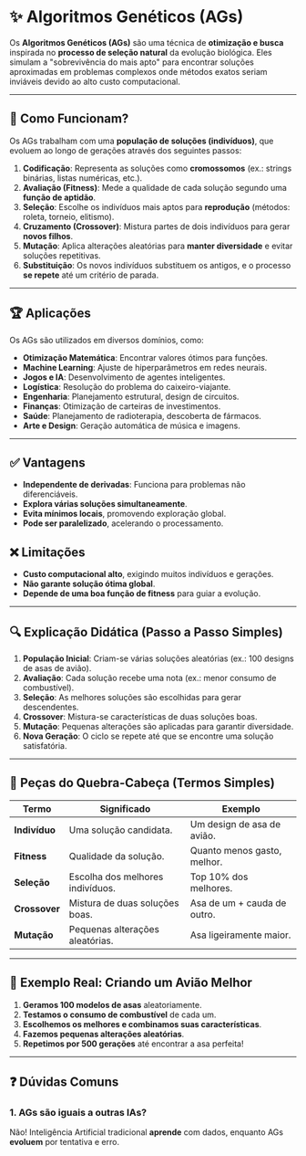 # ✨ **Algoritmos Genéticos (AGs)**

Os **Algoritmos Genéticos (AGs)** são uma técnica de **otimização e busca** inspirada no **processo de seleção natural** da evolução biológica. Eles simulam a "sobrevivência do mais apto" para encontrar soluções aproximadas em problemas complexos onde métodos exatos seriam inviáveis devido ao alto custo computacional.

---

## 🔬 **Como Funcionam?**
Os AGs trabalham com uma **população de soluções (indivíduos)**, que evoluem ao longo de gerações através dos seguintes passos:

1. **Codificação**: Representa as soluções como **cromossomos** (ex.: strings binárias, listas numéricas, etc.).
2. **Avaliação (Fitness)**: Mede a qualidade de cada solução segundo uma **função de aptidão**.
3. **Seleção**: Escolhe os indivíduos mais aptos para **reprodução** (métodos: roleta, torneio, elitismo).
4. **Cruzamento (Crossover)**: Mistura partes de dois indivíduos para gerar **novos filhos**.
5. **Mutação**: Aplica alterações aleatórias para **manter diversidade** e evitar soluções repetitivas.
6. **Substituição**: Os novos indivíduos substituem os antigos, e o processo **se repete** até um critério de parada.

---

## 🏆 **Aplicações**
Os AGs são utilizados em diversos domínios, como:

- **Otimização Matemática**: Encontrar valores ótimos para funções.
- **Machine Learning**: Ajuste de hiperparâmetros em redes neurais.
- **Jogos e IA**: Desenvolvimento de agentes inteligentes.
- **Logística**: Resolução do problema do caixeiro-viajante.
- **Engenharia**: Planejamento estrutural, design de circuitos.
- **Finanças**: Otimização de carteiras de investimentos.
- **Saúde**: Planejamento de radioterapia, descoberta de fármacos.
- **Arte e Design**: Geração automática de música e imagens.

---

## ✅ **Vantagens**
- **Independente de derivadas**: Funciona para problemas não diferenciáveis.
- **Explora várias soluções simultaneamente**.
- **Evita mínimos locais**, promovendo exploração global.
- **Pode ser paralelizado**, acelerando o processamento.

## ❌ **Limitações**
- **Custo computacional alto**, exigindo muitos indivíduos e gerações.
- **Não garante solução ótima global**.
- **Depende de uma boa função de fitness** para guiar a evolução.

---

## 🔍 **Explicação Didática** (Passo a Passo Simples)

1. **População Inicial**: Criam-se várias soluções aleatórias (ex.: 100 designs de asas de avião).
2. **Avaliação**: Cada solução recebe uma nota (ex.: menor consumo de combustível).
3. **Seleção**: As melhores soluções são escolhidas para gerar descendentes.
4. **Crossover**: Mistura-se características de duas soluções boas.
5. **Mutação**: Pequenas alterações são aplicadas para garantir diversidade.
6. **Nova Geração**: O ciclo se repete até que se encontre uma solução satisfatória.

---

## 🧩 **Peças do Quebra-Cabeça (Termos Simples)**

| **Termo**       | **Significado**                               | **Exemplo**                 |
|-----------------|---------------------------------------------|-----------------------------|
| **Indivíduo**  | Uma solução candidata.                     | Um design de asa de avião. |
| **Fitness**     | Qualidade da solução.                      | Quanto menos gasto, melhor. |
| **Seleção**   | Escolha dos melhores indivíduos.            | Top 10% dos melhores.      |
| **Crossover**   | Mistura de duas soluções boas.             | Asa de um + cauda de outro. |
| **Mutação**   | Pequenas alterações aleatórias.           | Asa ligeiramente maior.    |

---

## 🌟 **Exemplo Real: Criando um Avião Melhor**
1. **Geramos 100 modelos de asas** aleatoriamente.
2. **Testamos o consumo de combustível** de cada um.
3. **Escolhemos os melhores e combinamos suas características**.
4. **Fazemos pequenas alterações aleatórias**.
5. **Repetimos por 500 gerações** até encontrar a asa perfeita!

---

## ❓ **Dúvidas Comuns**
### 1. **AGs são iguais a outras IAs?**  
Não! Inteligência Artificial tradicional **aprende** com dados, enquanto AGs **evoluem** por tentativa e erro.
